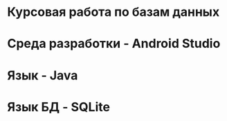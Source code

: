 # Курсовая работа по базам данных
# Среда разработки - Android Studio
# Язык - Java
# Язык БД - SQLite
